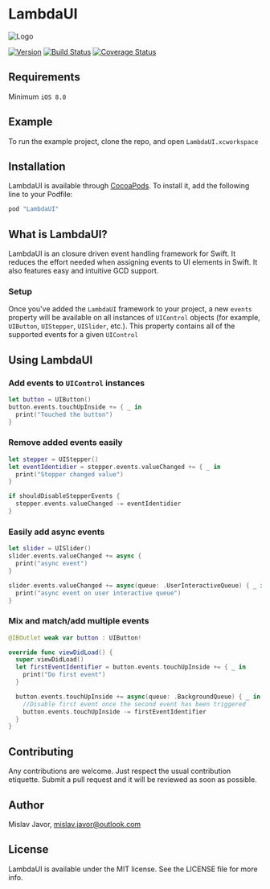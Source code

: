 # LambdaUI


![Logo](https://i.imgur.com/4Iubz3e.png)

[![Version](https://img.shields.io/cocoapods/v/LambdaUI.svg?style=flat)](http://cocoapods.org/pods/LambdaUI)
[![Build Status](https://travis-ci.org/mislavjavor/LambdaUI.svg?branch=master)](https://travis-ci.org/mislavjavor/LambdaUI)
[![Coverage Status](https://coveralls.io/repos/github/mislavjavor/LambdaUI/badge.svg?branch=add-control-sender)](https://coveralls.io/github/mislavjavor/LambdaUI?branch=master)

## Requirements

Minimum `iOS 8.0`

## Example

To run the example project, clone the repo, and open `LambdaUI.xcworkspace`

## Installation

LambdaUI is available through [CocoaPods](http://cocoapods.org). To install
it, add the following line to your Podfile:

```ruby
pod "LambdaUI"
```

## What is LambdaUI?

LambdaUI is an closure driven event handling framework for Swift. It reduces the effort needed when assigning events to UI elements in Swift. It also features easy and intuitive GCD support.

### Setup

Once you've added the `LambdaUI` framework to your project, a new `events` property will be available on all instances of `UIControl` objects (for example, `UIButton`, `UIStepper`, `UISlider`, etc.). This property contains all of the supported events for a given `UIControl`

## Using LambdaUI

### Add events to `UIControl` instances

```swift
let button = UIButton()
button.events.touchUpInside += { _ in
  print("Touched the button")
}
```

### Remove added events easily

```swift
let stepper = UIStepper()
let eventIdentidier = stepper.events.valueChanged += { _ in
  print("Stepper changed value")
}

if shouldDisableStepperEvents {
  stepper.events.valueChanged -= eventIdentidier
}
```

### Easily add async events

```swift
let slider = UISlider()
slider.events.valueChanged += async {
  print("async event")
}

slider.events.valueChanged += async(queue: .UserInteractiveQueue) { _ in
  print("async event on user interactive queue")
}
```

### Mix and match/add multiple events

```swift
@IBOutlet weak var button : UIButton!

override func viewDidLoad() {
  super.viewDidLoad()
  let firstEventIdentifier = button.events.touchUpInside += { _ in
    print("Do first event")
  }

  button.events.touchUpInside += async(queue: .BackgroundQueue) { _ in
    //Disable first event once the second event has been triggered
    button.events.touchUpInside -= firstEventIdentifier
  }
}
```

## Contributing
Any contributions are welcome. Just respect the usual contribution etiquette. Submit a pull request and it will be reviewed as soon as possible.

## Author

Mislav Javor, mislav.javor@outlook.com

## License

LambdaUI is available under the MIT license. See the LICENSE file for more info.
